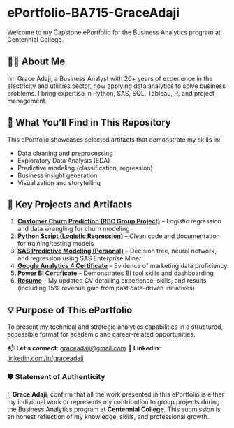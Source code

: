 # ePortfolio-BA715-GraceAdaji

Welcome to my Capstone ePortfolio for the Business Analytics program at Centennial College.

## 👩‍💼 About Me  
I’m Grace Adaji, a Business Analyst with 20+ years of experience in the electricity and utilities sector, now applying data analytics to solve business problems. I bring expertise in Python, SAS, SQL, Tableau, R, and project management.

## 📁 What You’ll Find in This Repository  
This ePortfolio showcases selected artifacts that demonstrate my skills in:  
- Data cleaning and preprocessing  
- Exploratory Data Analysis (EDA)  
- Predictive modeling (classification, regression)  
- Business insight generation  
- Visualization and storytelling  

## 🔗 Key Projects and Artifacts  
1. [**Customer Churn Prediction (RBC Group Project)**](./RBC_Churn_Project.pdf) – Logistic regression and data wrangling for churn modeling  
2. [**Python Script (Logistic Regression)**](./Python_Logistic_Regression%20Script.ipynb) – Clean code and documentation for training/testing models  
3. [**SAS Predictive Modeling (Personal)**](https://github.com/Grace-Adaji1/SAS-Predictive-Modeling-Projects) – Decision tree, neural network, and regression using SAS Enterprise Miner  
4. [**Google Analytics 4 Certificate**](./GA%204%20certificate.pdf) – Evidence of marketing data proficiency  
5. [**Power BI Certificate**](./Power%20BI_Certificate.pdf) – Demonstrates BI tool skills and dashboarding  
6. [**Resume**](./Resume.pdf) – My updated CV detailing experience, skills, and results (including 15% revenue gain from past data-driven initiatives)

## 💡 Purpose of This ePortfolio  
To present my technical and strategic analytics capabilities in a structured, accessible format for academic and career-related opportunities.

📬 **Let’s connect**: [graceadaji@gmail.com](mailto:graceadaji@gmail.com)
🔗 **LinkedIn**: [linkedin.com/in/graceadaji](https://www.linkedin.com/in/graceadaji)


### 🛡️ Statement of Authenticity

I, **Grace Adaji**, confirm that all the work presented in this ePortfolio is either my individual work or represents my contribution to group projects during the Business Analytics program at **Centennial College**. This submission is an honest reflection of my knowledge, skills, and professional growth.
                                                                                                                                                                                                                                                                                                                                                                                                                                                                                                                                                                                                                                                                                                                                                                                                                                                                                                                                                                                                                                                                                                                                                                                                                                                                                                                                                                                         
